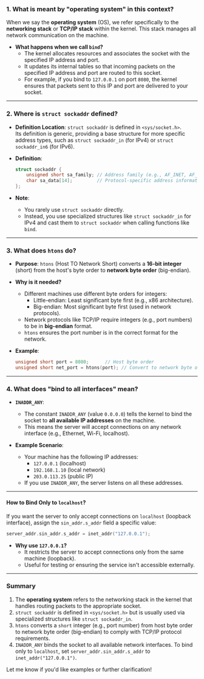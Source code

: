 ### 1. **What is meant by "operating system" in this context?**

When we say the **operating system** (OS), we refer specifically to the **networking stack** or **TCP/IP stack** within the kernel. This stack manages all network communication on the machine.

- **What happens when we call `bind`?**
  - The kernel allocates resources and associates the socket with the specified IP address and port.
  - It updates its internal tables so that incoming packets on the specified IP address and port are routed to this socket.
  - For example, if you bind to `127.0.0.1` on port `8080`, the kernel ensures that packets sent to this IP and port are delivered to your socket.

---

### 2. **Where is `struct sockaddr` defined?**

- **Definition Location**:
  `struct sockaddr` is defined in `<sys/socket.h>`.  
  Its definition is generic, providing a base structure for more specific address types, such as `struct sockaddr_in` (for IPv4) or `struct sockaddr_in6` (for IPv6).

- **Definition**:

  ```c
  struct sockaddr {
      unsigned short sa_family; // Address family (e.g., AF_INET, AF_INET6)
      char sa_data[14];         // Protocol-specific address information
  };
  ```

- **Note**:
  - You rarely use `struct sockaddr` directly.
  - Instead, you use specialized structures like `struct sockaddr_in` for IPv4 and cast them to `struct sockaddr` when calling functions like `bind`.

---

### 3. **What does `htons` do?**

- **Purpose**:
  `htons` (Host TO Network Short) converts a **16-bit integer** (short) from the host's byte order to **network byte order** (big-endian).

- **Why is it needed?**

  - Different machines use different byte orders for integers:
    - Little-endian: Least significant byte first (e.g., x86 architecture).
    - Big-endian: Most significant byte first (used in network protocols).
  - Network protocols like TCP/IP require integers (e.g., port numbers) to be in **big-endian** format.
  - `htons` ensures the port number is in the correct format for the network.

- **Example**:
  ```c
  unsigned short port = 8080;      // Host byte order
  unsigned short net_port = htons(port); // Convert to network byte order
  ```

---

### 4. **What does "bind to all interfaces" mean?**

- **`INADDR_ANY`**:

  - The constant `INADDR_ANY` (value `0.0.0.0`) tells the kernel to bind the socket to **all available IP addresses** on the machine.
  - This means the server will accept connections on any network interface (e.g., Ethernet, Wi-Fi, localhost).

- **Example Scenario**:
  - Your machine has the following IP addresses:
    - `127.0.0.1` (localhost)
    - `192.168.1.10` (local network)
    - `203.0.113.25` (public IP)
  - If you use `INADDR_ANY`, the server listens on all these addresses.

---

#### **How to Bind Only to `localhost`?**

If you want the server to only accept connections on `localhost` (loopback interface), assign the `sin_addr.s_addr` field a specific value:

```c
server_addr.sin_addr.s_addr = inet_addr("127.0.0.1");
```

- **Why use `127.0.0.1`?**
  - It restricts the server to accept connections only from the same machine (loopback).
  - Useful for testing or ensuring the service isn't accessible externally.

---

### **Summary**

1. The **operating system** refers to the networking stack in the kernel that handles routing packets to the appropriate socket.
2. `struct sockaddr` is defined in `<sys/socket.h>` but is usually used via specialized structures like `struct sockaddr_in`.
3. `htons` converts a `short` integer (e.g., port number) from host byte order to network byte order (big-endian) to comply with TCP/IP protocol requirements.
4. `INADDR_ANY` binds the socket to all available network interfaces. To bind only to `localhost`, set `server_addr.sin_addr.s_addr` to `inet_addr("127.0.0.1")`.

Let me know if you'd like examples or further clarification!
